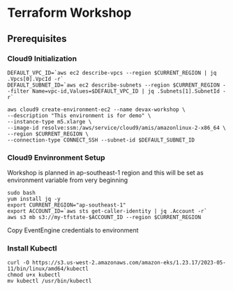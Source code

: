 # Terraform Workshop

## Prerequisites

### Cloud9 Initialization

``` shell
DEFAULT_VPC_ID=`aws ec2 describe-vpcs --region $CURRENT_REGION | jq .Vpcs[0].VpcId -r`
DEFAULT_SUBNET_ID=`aws ec2 describe-subnets --region $CURRENT_REGION --filter Name=vpc-id,Values=$DEFAULT_VPC_ID | jq .Subnets[1].SubnetId -r`

aws cloud9 create-environment-ec2 --name devax-workshop \
--description "This environment is for demo" \
--instance-type m5.xlarge \
--image-id resolve:ssm:/aws/service/cloud9/amis/amazonlinux-2-x86_64 \
--region $CURRENT_REGION \
--connection-type CONNECT_SSH --subnet-id $DEFAULT_SUBNET_ID
```

### Cloud9 Envinronment Setup

Workshop is planned in ap-southeast-1 region and this will be set as environment variable from very beginning

``` shell
sudo bash
yum install jq -y
export CURRENT_REGION="ap-southeast-1"
export ACCOUNT_ID=`aws sts get-caller-identity | jq .Account -r`
aws s3 mb s3://my-tfstate-$ACCOUNT_ID --region $CURRENT_REGION
```

Copy EventEngine credentials to environment

### Install Kubectl

```shell
curl -O https://s3.us-west-2.amazonaws.com/amazon-eks/1.23.17/2023-05-11/bin/linux/amd64/kubectl
chmod u+x kubectl
mv kubectl /usr/bin/kubectl
```
